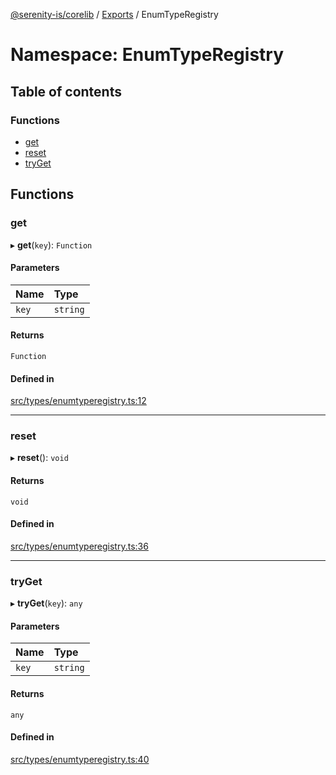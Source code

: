 [@serenity-is/corelib](../README.md) / [Exports](../modules.md) / EnumTypeRegistry

# Namespace: EnumTypeRegistry

## Table of contents

### Functions

- [get](EnumTypeRegistry.md#get)
- [reset](EnumTypeRegistry.md#reset)
- [tryGet](EnumTypeRegistry.md#tryget)

## Functions

### get

▸ **get**(`key`): `Function`

#### Parameters

| Name | Type |
| :------ | :------ |
| `key` | `string` |

#### Returns

`Function`

#### Defined in

[src/types/enumtyperegistry.ts:12](https://github.com/serenity-is/serenity/blob/master/packages/corelib/src/types/enumtyperegistry.ts#L12)

___

### reset

▸ **reset**(): `void`

#### Returns

`void`

#### Defined in

[src/types/enumtyperegistry.ts:36](https://github.com/serenity-is/serenity/blob/master/packages/corelib/src/types/enumtyperegistry.ts#L36)

___

### tryGet

▸ **tryGet**(`key`): `any`

#### Parameters

| Name | Type |
| :------ | :------ |
| `key` | `string` |

#### Returns

`any`

#### Defined in

[src/types/enumtyperegistry.ts:40](https://github.com/serenity-is/serenity/blob/master/packages/corelib/src/types/enumtyperegistry.ts#L40)
